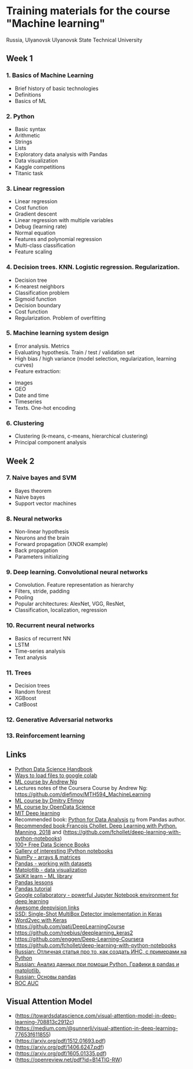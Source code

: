 # Training materials for the course "Machine learning"
Russia, Ulyanovsk
Ulyanovsk State Technical University

## Week 1
### 1. Basics of Machine Learning
* Brief history of basic technologies
* Definitions
* Basics of ML

### 2. Python
* Basic syntax
* Arithmetic 
* Strings
* Lists
* Exploratory data analysis with Pandas
* Data visualization
* Kaggle competitions
* Titanic task

### 3. Linear regression
* Linear regression
* Cost function
* Gradient descent
* Linear regression with multiple variables
* Debug (learning rate)
* Normal equation
* Features and polynomial regression
* Multi-class classification
* Feature scaling

### 4. Decision trees. KNN. Logistic regression. Regularization.
* Decision tree
* K-nearest neighbors
* Classification problem
* Sigmoid function
* Decision boundary
* Cost function
* Regularization. Problem of overfitting

### 5. Machine learning system design
* Error analysis. Metrics
* Evaluating hypothesis. Train / test / validation set
* High bias / high variance (model selection, regularization, learning curves)
* Feature extraction:
- Images
- GEO
- Date and time
- Timeseries
- Texts. One-hot encoding

### 6. Clustering
* Clustering (k-means, c-means, hierarchical clustering)
* Principal component analysis

## Week 2

### 7. Naive bayes and SVM
* Bayes theorem
* Naive bayes 
* Support vector machines

### 8. Neural networks
* Non-linear hypothesis
* Neurons and the brain
* Forward propagation (XNOR example)
* Back propagation
* Parameters initializing

### 9. Deep learning. Convolutional neural networks
* Convolution. Feature representation as hierarchy
* Filters, stride, padding
* Pooling
* Popular architectures: AlexNet, VGG, ResNet, 
* Classification, localization, regression

### 10. Recurrent neural networks
* Basics of recurrent NN
* LSTM
* Time-series analysis
* Text analysis

### 11. Trees
* Decision trees
* Random forest
* XGBoost
* CatBoost

### 12. Generative Adversarial networks

### 13. Reinforcement learning

## Links
* [Python Data Science Handbook](https://jakevdp.github.io/PythonDataScienceHandbook/index.html)
* [Ways to load files to google colab](https://towardsdatascience.com/3-ways-to-load-csv-files-into-colab-7c14fcbdcb92)
* [ML course by Andrew Ng](https://www.coursera.org/learn/machine-learning)
* Lectures notes of the Coursera Course by Andrew Ng: https://github.com/diefimov/MTH594_MachineLearning
* [ML course by Dmitry Efimov](https://github.com/diefimov/MTH594_MachineLearning)
* [ML course by OpenData Science](https://github.com/Yorko/mlcourse.ai)
* [MIT Deep learning](https://github.com/lexfridman/mit-deep-learning)
* Recommended book: [Python for Data Analysis](http://www.amazon.com/Python-Data-Analysis-Wrangling-IPython/dp/1449319793) [ru](http://dmkpress.com/catalog/computer/programming/python/978-5-97060-315-4/) from Pandas author. 
* [Recommended book:François Chollet. Deep Learning with Python. Manning, 2018](https://www.manning.com/books/deep-learning-with-python) and (https://github.com/fchollet/deep-learning-with-python-notebooks)
* [100+ Free Data Science Books](http://www.learndatasci.com/free-books/)
* [Gallery of interesting IPython notebooks](https://github.com/ipython/ipython/wiki/A-gallery-of-interesting-IPython-Notebooks)
* [NumPy - arrays & matrices](http://www.numpy.org/)
* [Pandas - working with datasets](http://pandas.pydata.org/)
* [Matplotlib - data visualization](http://matplotlib.org/)
* [SkiKit learn - ML library](http://scikit-learn.org/stable/)
* [Pandas lessons](https://bitbucket.org/hrojas/learn-pandas)
* [Pandas tutorial](https://github.com/TomAugspurger/PyDataSeattle)
* [Google collaboratory - powerful Jupyter Notebook environment for deep learning](https://colab.research.google.com/)
* [Awesome deepvision links](https://github.com/kjw0612/awesome-deep-vision)
* [SSD: Single-Shot MultiBox Detector implementation in Keras](https://github.com/pierluigiferrari/ssd_keras)
* [Word2vec with Keras](http://adventuresinmachinelearning.com/word2vec-keras-tutorial/)
* https://github.com/qati/DeepLearningCourse
* https://github.com/roebius/deeplearning_keras2
* https://github.com/enggen/Deep-Learning-Coursera
* https://github.com/fchollet/deep-learning-with-python-notebooks
* [Russian: Отличная статья про то, как создать ИНС, с примерами на Python](https://proglib.io/p/neural-nets-guide/)
* [Russian: Анализ данных при помощи Python. Графики в pandas и matplotlib.](http://malev.ru/%D0%B0%D0%BD%D0%B0%D0%BB%D0%B8%D0%B7-%D0%B4%D0%B0%D0%BD%D0%BD%D1%8B%D1%85-%D0%BF%D1%80%D0%B8-%D0%BF%D0%BE%D0%BC%D0%BE%D1%89%D0%B8-python-%D0%B3%D1%80%D0%B0%D1%84%D0%B8%D0%BA%D0%B8-%D0%B2-pandas/)
* [Russian: Основы pandas](https://habr.com/company/ods/blog/322626/)
* [ROC AUC](https://dyakonov.org/2017/07/28/auc-roc-%D0%BF%D0%BB%D0%BE%D1%89%D0%B0%D0%B4%D1%8C-%D0%BF%D0%BE%D0%B4-%D0%BA%D1%80%D0%B8%D0%B2%D0%BE%D0%B9-%D0%BE%D1%88%D0%B8%D0%B1%D0%BE%D0%BA/)

## Visual Attention Model
* (https://towardsdatascience.com/visual-attention-model-in-deep-learning-708813c2912c)
* (https://medium.com/@sunnerli/visual-attention-in-deep-learning-77653f611855)
* (https://arxiv.org/pdf/1512.01693.pdf)
* (https://arxiv.org/pdf/1406.6247.pdf)
* (https://arxiv.org/pdf/1605.01335.pdf)
* (https://openreview.net/pdf?id=B14TlG-RW)
